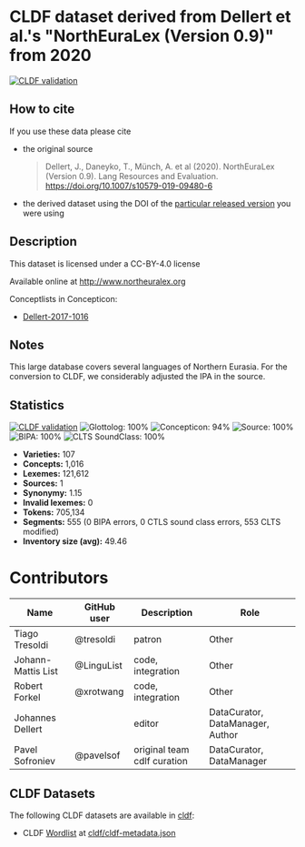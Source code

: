 # CLDF dataset derived from Dellert et al.'s "NorthEuraLex (Version 0.9)" from 2020

[![CLDF validation](https://github.com/lexibank/northeuralex/workflows/CLDF-validation/badge.svg)](https://github.com/lexibank/northeuralex/actions?query=workflow%3ACLDF-validation)

## How to cite

If you use these data please cite
- the original source
  > Dellert, J., Daneyko, T., Münch, A. et al (2020). NorthEuraLex (Version 0.9). Lang Resources and Evaluation. https://doi.org/10.1007/s10579-019-09480-6
- the derived dataset using the DOI of the [particular released version](../../releases/) you were using

## Description


This dataset is licensed under a CC-BY-4.0 license

Available online at http://www.northeuralex.org


Conceptlists in Concepticon:
- [Dellert-2017-1016](https://concepticon.clld.org/contributions/Dellert-2017-1016)
## Notes

This large database covers several languages of Northern Eurasia. For the conversion to CLDF, we considerably adjusted the IPA in the source.



## Statistics


[![CLDF validation](https://github.com/lexibank/northeuralex/workflows/CLDF-validation/badge.svg)](https://github.com/lexibank/northeuralex/actions?query=workflow%3ACLDF-validation)
![Glottolog: 100%](https://img.shields.io/badge/Glottolog-100%25-brightgreen.svg "Glottolog: 100%")
![Concepticon: 94%](https://img.shields.io/badge/Concepticon-94%25-green.svg "Concepticon: 94%")
![Source: 100%](https://img.shields.io/badge/Source-100%25-brightgreen.svg "Source: 100%")
![BIPA: 100%](https://img.shields.io/badge/BIPA-100%25-brightgreen.svg "BIPA: 100%")
![CLTS SoundClass: 100%](https://img.shields.io/badge/CLTS%20SoundClass-100%25-brightgreen.svg "CLTS SoundClass: 100%")

- **Varieties:** 107
- **Concepts:** 1,016
- **Lexemes:** 121,612
- **Sources:** 1
- **Synonymy:** 1.15
- **Invalid lexemes:** 0
- **Tokens:** 705,134
- **Segments:** 555 (0 BIPA errors, 0 CTLS sound class errors, 553 CLTS modified)
- **Inventory size (avg):** 49.46

# Contributors

Name | GitHub user | Description | Role
--- | --- | --- | ---
Tiago Tresoldi | @tresoldi | patron | Other 
Johann-Mattis List | @LinguList | code, integration | Other
Robert Forkel | @xrotwang | code, integration | Other
Johannes Dellert | | editor | DataCurator, DataManager, Author
Pavel Sofroniev | @pavelsof | original team cdlf curation | DataCurator, DataManager




## CLDF Datasets

The following CLDF datasets are available in [cldf](cldf):

- CLDF [Wordlist](https://github.com/cldf/cldf/tree/master/modules/Wordlist) at [cldf/cldf-metadata.json](cldf/cldf-metadata.json)